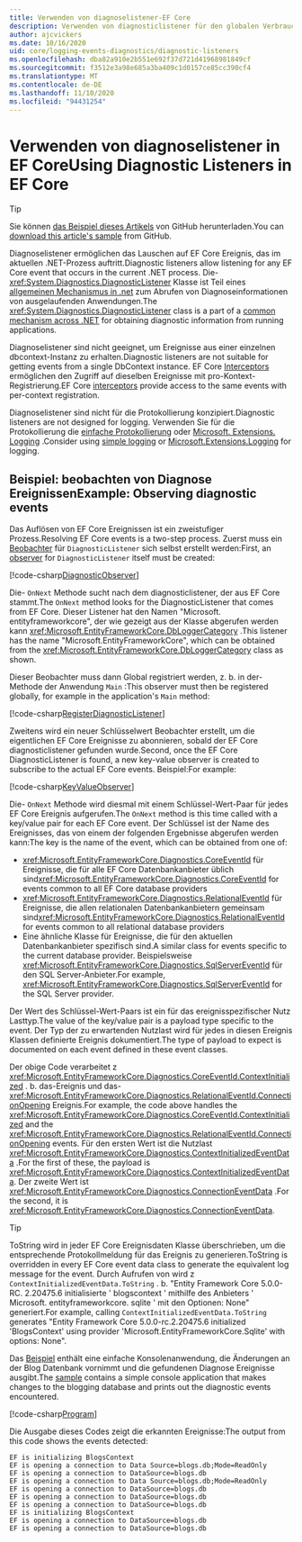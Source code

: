 ```yaml
---
title: Verwenden von diagnoselistener-EF Core
description: Verwenden von diagnosticlistener für den globalen Verbrauch von EF Core Diagnostics
author: ajcvickers
ms.date: 10/16/2020
uid: core/logging-events-diagnostics/diagnostic-listeners
ms.openlocfilehash: dba82a910e2b551e692f37d721d41968981849cf
ms.sourcegitcommit: f3512e3a98e685a3ba409c1d0157ce85cc390cf4
ms.translationtype: MT
ms.contentlocale: de-DE
ms.lasthandoff: 11/10/2020
ms.locfileid: "94431254"
---
```

# <a name="using-diagnostic-listeners-in-ef-core"></a><span data-ttu-id="98515-103">Verwenden von diagnoselistener in EF Core</span><span class="sxs-lookup"><span data-stu-id="98515-103">Using Diagnostic Listeners in EF Core</span></span>

> [!TIP]  
> <span data-ttu-id="98515-104">Sie können [das Beispiel dieses Artikels](https://github.com/dotnet/EntityFramework.Docs/tree/master/samples/core/Miscellaneous/DiagnosticListeners) von GitHub herunterladen.</span><span class="sxs-lookup"><span data-stu-id="98515-104">You can [download this article's sample](https://github.com/dotnet/EntityFramework.Docs/tree/master/samples/core/Miscellaneous/DiagnosticListeners) from GitHub.</span></span>

<span data-ttu-id="98515-105">Diagnoselistener ermöglichen das Lauschen auf EF Core Ereignis, das im aktuellen .NET-Prozess auftritt.</span><span class="sxs-lookup"><span data-stu-id="98515-105">Diagnostic listeners allow listening for any EF Core event that occurs in the current .NET process.</span></span> <span data-ttu-id="98515-106">Die- <xref:System.Diagnostics.DiagnosticListener> Klasse ist Teil eines [allgemeinen Mechanismus in .net](https://github.com/dotnet/runtime/blob/master/src/libraries/System.Diagnostics.DiagnosticSource/src/DiagnosticSourceUsersGuide.md) zum Abrufen von Diagnoseinformationen von ausgelaufenden Anwendungen.</span><span class="sxs-lookup"><span data-stu-id="98515-106">The <xref:System.Diagnostics.DiagnosticListener> class is a part of a [common mechanism across .NET](https://github.com/dotnet/runtime/blob/master/src/libraries/System.Diagnostics.DiagnosticSource/src/DiagnosticSourceUsersGuide.md) for obtaining diagnostic information from running applications.</span></span>

<span data-ttu-id="98515-107">Diagnoselistener sind nicht geeignet, um Ereignisse aus einer einzelnen dbcontext-Instanz zu erhalten.</span><span class="sxs-lookup"><span data-stu-id="98515-107">Diagnostic listeners are not suitable for getting events from a single DbContext instance.</span></span> <span data-ttu-id="98515-108">EF Core [Interceptors](xref:core/logging-events-diagnostics/interceptors) ermöglichen den Zugriff auf dieselben Ereignisse mit pro-Kontext-Registrierung.</span><span class="sxs-lookup"><span data-stu-id="98515-108">EF Core [interceptors](xref:core/logging-events-diagnostics/interceptors) provide access to the same events with per-context registration.</span></span>

<span data-ttu-id="98515-109">Diagnoselistener sind nicht für die Protokollierung konzipiert.</span><span class="sxs-lookup"><span data-stu-id="98515-109">Diagnostic listeners are not designed for logging.</span></span> <span data-ttu-id="98515-110">Verwenden Sie für die Protokollierung die [einfache Protokollierung](xref:core/logging-events-diagnostics/simple-logging) oder [Microsoft. Extensions. Logging](xref:core/logging-events-diagnostics/extensions-logging) .</span><span class="sxs-lookup"><span data-stu-id="98515-110">Consider using [simple logging](xref:core/logging-events-diagnostics/simple-logging) or [Microsoft.Extensions.Logging](xref:core/logging-events-diagnostics/extensions-logging) for logging.</span></span>

## <a name="example-observing-diagnostic-events"></a><span data-ttu-id="98515-111">Beispiel: beobachten von Diagnose Ereignissen</span><span class="sxs-lookup"><span data-stu-id="98515-111">Example: Observing diagnostic events</span></span>

<span data-ttu-id="98515-112">Das Auflösen von EF Core Ereignissen ist ein zweistufiger Prozess.</span><span class="sxs-lookup"><span data-stu-id="98515-112">Resolving EF Core events is a two-step process.</span></span> <span data-ttu-id="98515-113">Zuerst muss ein [Beobachter](/dotnet/standard/events/observer-design-pattern) für `DiagnosticListener` sich selbst erstellt werden:</span><span class="sxs-lookup"><span data-stu-id="98515-113">First, an [observer](/dotnet/standard/events/observer-design-pattern) for `DiagnosticListener` itself must be created:</span></span>

<!--
public class DiagnosticObserver : IObserver<DiagnosticListener>
{
    public void OnCompleted() 
        => throw new NotImplementedException();
    
    public void OnError(Exception error) 
        => throw new NotImplementedException();

    public void OnNext(DiagnosticListener value)
    {
        if (value.Name == DbLoggerCategory.Name) // "Microsoft.EntityFrameworkCore"
        {
            value.Subscribe(new KeyValueObserver());
        }
    }
}
-->
[!code-csharp[DiagnosticObserver](../../../samples/core/Miscellaneous/DiagnosticListeners/Program.cs?name=DiagnosticObserver)]

<span data-ttu-id="98515-114">Die- `OnNext` Methode sucht nach dem diagnosticlistener, der aus EF Core stammt.</span><span class="sxs-lookup"><span data-stu-id="98515-114">The `OnNext` method looks for the DiagnosticListener that comes from EF Core.</span></span> <span data-ttu-id="98515-115">Dieser Listener hat den Namen "Microsoft. entityframeworkcore", der wie gezeigt aus der Klasse abgerufen werden kann <xref:Microsoft.EntityFrameworkCore.DbLoggerCategory> .</span><span class="sxs-lookup"><span data-stu-id="98515-115">This listener has the name "Microsoft.EntityFrameworkCore", which can be obtained from the <xref:Microsoft.EntityFrameworkCore.DbLoggerCategory> class as shown.</span></span>

<span data-ttu-id="98515-116">Dieser Beobachter muss dann Global registriert werden, z. b. in der-Methode der Anwendung `Main` :</span><span class="sxs-lookup"><span data-stu-id="98515-116">This observer must then be registered globally, for example in the application's `Main` method:</span></span>

<!--
        DiagnosticListener.AllListeners.Subscribe(new DiagnosticObserver());
-->
[!code-csharp[RegisterDiagnosticListener](../../../samples/core/Miscellaneous/DiagnosticListeners/Program.cs?name=RegisterDiagnosticListener)]

<span data-ttu-id="98515-117">Zweitens wird ein neuer Schlüsselwert Beobachter erstellt, um die eigentlichen EF Core Ereignisse zu abonnieren, sobald der EF Core diagnosticlistener gefunden wurde.</span><span class="sxs-lookup"><span data-stu-id="98515-117">Second, once the EF Core DiagnosticListener is found, a new key-value observer is created to subscribe to the actual EF Core events.</span></span> <span data-ttu-id="98515-118">Beispiel:</span><span class="sxs-lookup"><span data-stu-id="98515-118">For example:</span></span>

<!--
public class KeyValueObserver : IObserver<KeyValuePair<string, object>>
{
    public void OnCompleted() 
        => throw new NotImplementedException();
    
    public void OnError(Exception error) 
        => throw new NotImplementedException();

    public void OnNext(KeyValuePair<string, object> value)
    {
        if (value.Key == CoreEventId.ContextInitialized.Name)
        {
            var payload = (ContextInitializedEventData)value.Value;
            Console.WriteLine($"EF is initializing {payload.Context.GetType().Name} ");
        }

        if (value.Key == RelationalEventId.ConnectionOpening.Name)
        {
            var payload = (ConnectionEventData)value.Value;
            Console.WriteLine($"EF is opening a connection to {payload.Connection.ConnectionString} ");
        }
    }
}
-->
[!code-csharp[KeyValueObserver](../../../samples/core/Miscellaneous/DiagnosticListeners/Program.cs?name=KeyValueObserver)]

<span data-ttu-id="98515-119">Die- `OnNext` Methode wird diesmal mit einem Schlüssel-Wert-Paar für jedes EF Core Ereignis aufgerufen.</span><span class="sxs-lookup"><span data-stu-id="98515-119">The `OnNext` method is this time called with a key/value pair for each EF Core event.</span></span> <span data-ttu-id="98515-120">Der Schlüssel ist der Name des Ereignisses, das von einem der folgenden Ergebnisse abgerufen werden kann:</span><span class="sxs-lookup"><span data-stu-id="98515-120">The key is the name of the event, which can be obtained from one of:</span></span>

* <span data-ttu-id="98515-121"><xref:Microsoft.EntityFrameworkCore.Diagnostics.CoreEventId> für Ereignisse, die für alle EF Core Datenbankanbieter üblich sind</span><span class="sxs-lookup"><span data-stu-id="98515-121"><xref:Microsoft.EntityFrameworkCore.Diagnostics.CoreEventId> for events common to all EF Core database providers</span></span>
* <span data-ttu-id="98515-122"><xref:Microsoft.EntityFrameworkCore.Diagnostics.RelationalEventId> für Ereignisse, die allen relationalen Datenbankanbietern gemeinsam sind</span><span class="sxs-lookup"><span data-stu-id="98515-122"><xref:Microsoft.EntityFrameworkCore.Diagnostics.RelationalEventId> for events common to all relational database providers</span></span>
* <span data-ttu-id="98515-123">Eine ähnliche Klasse für Ereignisse, die für den aktuellen Datenbankanbieter spezifisch sind.</span><span class="sxs-lookup"><span data-stu-id="98515-123">A similar class for events specific to the current database provider.</span></span> <span data-ttu-id="98515-124">Beispielsweise <xref:Microsoft.EntityFrameworkCore.Diagnostics.SqlServerEventId> für den SQL Server-Anbieter.</span><span class="sxs-lookup"><span data-stu-id="98515-124">For example, <xref:Microsoft.EntityFrameworkCore.Diagnostics.SqlServerEventId> for the SQL Server provider.</span></span>

<span data-ttu-id="98515-125">Der Wert des Schlüssel-Wert-Paars ist ein für das ereignisspezifischer Nutz Lasttyp.</span><span class="sxs-lookup"><span data-stu-id="98515-125">The value of the key/value pair is a payload type specific to the event.</span></span> <span data-ttu-id="98515-126">Der Typ der zu erwartenden Nutzlast wird für jedes in diesen Ereignis Klassen definierte Ereignis dokumentiert.</span><span class="sxs-lookup"><span data-stu-id="98515-126">The type of payload to expect is documented on each event defined in these event classes.</span></span>

<span data-ttu-id="98515-127">Der obige Code verarbeitet z <xref:Microsoft.EntityFrameworkCore.Diagnostics.CoreEventId.ContextInitialized> . b. das-Ereignis und das- <xref:Microsoft.EntityFrameworkCore.Diagnostics.RelationalEventId.ConnectionOpening> Ereignis.</span><span class="sxs-lookup"><span data-stu-id="98515-127">For example, the code above handles the <xref:Microsoft.EntityFrameworkCore.Diagnostics.CoreEventId.ContextInitialized> and the <xref:Microsoft.EntityFrameworkCore.Diagnostics.RelationalEventId.ConnectionOpening> events.</span></span> <span data-ttu-id="98515-128">Für den ersten Wert ist die Nutzlast <xref:Microsoft.EntityFrameworkCore.Diagnostics.ContextInitializedEventData> .</span><span class="sxs-lookup"><span data-stu-id="98515-128">For the first of these, the payload is <xref:Microsoft.EntityFrameworkCore.Diagnostics.ContextInitializedEventData>.</span></span> <span data-ttu-id="98515-129">Der zweite Wert ist <xref:Microsoft.EntityFrameworkCore.Diagnostics.ConnectionEventData> .</span><span class="sxs-lookup"><span data-stu-id="98515-129">For the second, it is <xref:Microsoft.EntityFrameworkCore.Diagnostics.ConnectionEventData>.</span></span>

> [!TIP]
> <span data-ttu-id="98515-130">ToString wird in jeder EF Core Ereignisdaten Klasse überschrieben, um die entsprechende Protokollmeldung für das Ereignis zu generieren.</span><span class="sxs-lookup"><span data-stu-id="98515-130">ToString is overridden in every EF Core event data class to generate the equivalent log message for the event.</span></span> <span data-ttu-id="98515-131">Durch Aufrufen von wird z `ContextInitializedEventData.ToString` . b. "Entity Framework Core 5.0.0-RC. 2.20475.6 initialisierte ' blogscontext ' mithilfe des Anbieters ' Microsoft. entityframeworkcore. sqlite ' mit den Optionen: None" generiert.</span><span class="sxs-lookup"><span data-stu-id="98515-131">For example, calling `ContextInitializedEventData.ToString` generates "Entity Framework Core 5.0.0-rc.2.20475.6 initialized 'BlogsContext' using provider 'Microsoft.EntityFrameworkCore.Sqlite' with options: None".</span></span>

<span data-ttu-id="98515-132">Das [Beispiel](https://github.com/dotnet/EntityFramework.Docs/tree/master/samples/core/Miscellaneous/DiagnosticListeners) enthält eine einfache Konsolenanwendung, die Änderungen an der Blog Datenbank vornimmt und die gefundenen Diagnose Ereignisse ausgibt.</span><span class="sxs-lookup"><span data-stu-id="98515-132">The [sample](https://github.com/dotnet/EntityFramework.Docs/tree/master/samples/core/Miscellaneous/DiagnosticListeners) contains a simple console application that makes changes to the blogging database and prints out the diagnostic events encountered.</span></span>

<!--
    public static void Main()
    {
        #region RegisterDiagnosticListener
        DiagnosticListener.AllListeners.Subscribe(new DiagnosticObserver());
        #endregion
        
        using (var context = new BlogsContext())
        {
            context.Database.EnsureDeleted();
            context.Database.EnsureCreated();
            
            context.Add(
                new Blog
                {
                    Name = "EF Blog",
                    Posts =
                    {
                        new Post { Title = "EF Core 3.1!" },
                        new Post { Title = "EF Core 5.0!" }
                    }
                });

            context.SaveChanges();
        }

        using (var context = new BlogsContext())
        {
            var blog = context.Blogs.Include(e => e.Posts).Single();

            blog.Name = "EF Core Blog";
            context.Remove(blog.Posts.First());
            blog.Posts.Add(new Post { Title = "EF Core 6.0!" });

            context.SaveChanges();
        }
        #endregion
    }
-->
[!code-csharp[Program](../../../samples/core/Miscellaneous/DiagnosticListeners/Program.cs?name=Program)]

<span data-ttu-id="98515-133">Die Ausgabe dieses Codes zeigt die erkannten Ereignisse:</span><span class="sxs-lookup"><span data-stu-id="98515-133">The output from this code shows the events detected:</span></span>

```output
EF is initializing BlogsContext
EF is opening a connection to Data Source=blogs.db;Mode=ReadOnly
EF is opening a connection to DataSource=blogs.db
EF is opening a connection to Data Source=blogs.db;Mode=ReadOnly
EF is opening a connection to DataSource=blogs.db
EF is opening a connection to DataSource=blogs.db
EF is opening a connection to DataSource=blogs.db
EF is initializing BlogsContext
EF is opening a connection to DataSource=blogs.db
EF is opening a connection to DataSource=blogs.db
```
